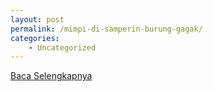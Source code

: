 ```yaml
---
layout: post
permalink: /mimpi-di-samperin-burung-gagak/
categories:
    - Uncategorized
---
```


[Baca Selengkapnya](/02)